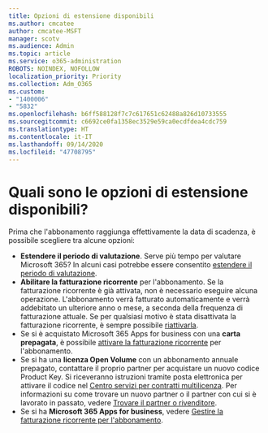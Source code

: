 ```yaml
---
title: Opzioni di estensione disponibili
ms.author: cmcatee
author: cmcatee-MSFT
manager: scotv
ms.audience: Admin
ms.topic: article
ms.service: o365-administration
ROBOTS: NOINDEX, NOFOLLOW
localization_priority: Priority
ms.collection: Adm_O365
ms.custom:
- "1400006"
- "5832"
ms.openlocfilehash: b6ff588128f7c7c617651c62488a826d10733555
ms.sourcegitcommit: c6692ce0fa1358ec3529e59ca0ecdfdea4cdc759
ms.translationtype: HT
ms.contentlocale: it-IT
ms.lasthandoff: 09/14/2020
ms.locfileid: "47708795"
---
```

# <a name="what-are-my-options-to-extend"></a>Quali sono le opzioni di estensione disponibili?

Prima che l'abbonamento raggiunga effettivamente la data di scadenza, è possibile scegliere tra alcune opzioni:

- **Estendere il periodo di valutazione**.  Serve più tempo per valutare Microsoft 365? In alcuni casi potrebbe essere consentito [estendere il periodo di valutazione](https://docs.microsoft.com/microsoft-365/commerce/extend-your-trial).  
- **Abilitare la fatturazione ricorrente** per l'abbonamento. Se la fatturazione ricorrente è già attivata, non è necessario eseguire alcuna operazione. L'abbonamento verrà fatturato automaticamente e verrà addebitato un ulteriore anno o mese, a seconda della frequenza di fatturazione attuale. Se per qualsiasi motivo è stata disattivata la fatturazione ricorrente, è sempre possibile [riattivarla](https://docs.microsoft.com/microsoft-365/commerce/subscriptions/renew-your-subscription).
- Se si è acquistato Microsoft 365 Apps for business con una **carta prepagata**, è possibile [attivare la fatturazione ricorrente](https://docs.microsoft.com/microsoft-365/commerce/subscriptions/renew-your-subscription) per l'abbonamento.
- Se si ha una **licenza Open Volume** con un abbonamento annuale prepagato, contattare il proprio partner per acquistare un nuovo codice Product Key. Si riceveranno istruzioni tramite posta elettronica per attivare il codice nel [Centro servizi per contratti multilicenza](https://go.microsoft.com/fwlink/p/?LinkID=282016). Per informazioni su come trovare un nuovo partner o il partner con cui si è lavorato in passato, vedere [Trovare il partner o rivenditore](https://docs.microsoft.com/microsoft-365/admin/manage/find-your-partner-or-reseller).
- Se si ha **Microsoft 365 Apps for business**, vedere [Gestire la fatturazione ricorrente per l'abbonamento](https://docs.microsoft.com/microsoft-365/commerce/subscriptions/renew-your-subscription).
